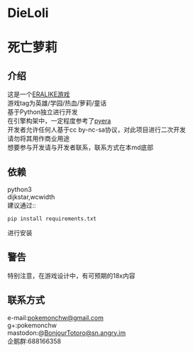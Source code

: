 DieLoli
====
死亡萝莉
====

介绍
----
这是一个[ERALIKE游戏](http://xiaxiansy.pw) \
游戏tag为英雄/学园/热血/萝莉/童话 \
基于Python独立进行开发 \
在引擎构架中，一定程度参考了[pyera](https://github.com/qsjl11/pyera/) \
开发者允许任何人基于cc by-nc-sa协议，对此项目进行二次开发 \
请勿将其用作商业用途 \
想要参与开发请与开发者联系，联系方式在本md底部

依赖
----
python3 \
  dijkstar,wcwidth \
建议通过::

    pip install requirements.txt

进行安装

警告
----
特别注意，在游戏设计中，有可预期的18x内容

联系方式
----
e-mail:pokemonchw@gmail.com \
g+:pokemonchw \
mastodon:@BonjourTotoro@sn.angry.im \
企鹅群:688166358
